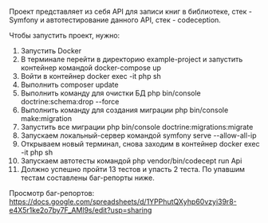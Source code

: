 Проект представляет из себя API для записи книг в библиотеке, стек - Symfony и автотестирование данного API, стек - codeception.

Чтобы запустить проект, нужно:
1. Запустить Docker
2. В терминале перейти в директорию example-project и запустить контейнер командой docker-compose up
3. Войти в контейнер docker exec -it php sh
4. Выполнить composer update
5. Выполнить команду для очистки БД php bin/console doctrine:schema:drop --force
6. Выполнить команду для создания миграции php bin/console make:migration
7. Запустить все миграции php bin/console doctrine:migrations:migrate
8. Запускаем локальный-сервер командой symfony serve --allow-all-ip
9. Открываем новый терминал, снова заходим в контейнер docker exec -it php sh
10. Запускаем автотесты командой php vendor/bin/codecept run Api
11. Должно успешно пройти 13 тестов и упасть 2 теста. По упавшим тестам составлены баг-репорты ниже.

Просмотр баг-репортов: https://docs.google.com/spreadsheets/d/1YPPhutQXyhp60vzyi39r8-e4X5r1ke2o7by7F_AMl9s/edit?usp=sharing